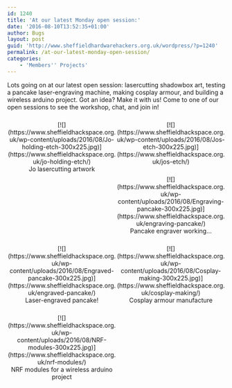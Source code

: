 ```yaml
---
id: 1240
title: 'At our latest Monday open session:'
date: '2016-08-10T13:52:35+01:00'
author: Bugs
layout: post
guid: 'http://www.sheffieldhardwarehackers.org.uk/wordpress/?p=1240'
permalink: /at-our-latest-monday-open-session/
categories:
    - 'Members'' Projects'
---
```


Lots going on at our latest open session: lasercutting shadowbox art, testing a pancake laser-engraving machine, making cosplay armour, and building a wireless arduino project. Got an idea? Make it with us! Come to one of our open sessions to see the workshop, chat, and join in!

 <style type="text/css">
			#gallery-1 {
				margin: auto;
			}
			#gallery-1 .gallery-item {
				float: left;
				margin-top: 10px;
				text-align: center;
				width: 50%;
			}
			#gallery-1 img {
				border: 2px solid #cfcfcf;
			}
			#gallery-1 .gallery-caption {
				margin-left: 0;
			}
			/* see gallery_shortcode() in wp-includes/media.php */
		</style>

<div class="gallery galleryid-1240 gallery-columns-2 gallery-size-medium" id="gallery-1"><dl class="gallery-item"><dt class="gallery-icon landscape"> [![](https://www.sheffieldhackspace.org.uk/wp-content/uploads/2016/08/Jo-holding-etch-300x225.jpg)](https://www.sheffieldhackspace.org.uk/jo-holding-etch/) </dt> <dd class="wp-caption-text gallery-caption" id="gallery-1-1236"> Jo lasercutting artwork </dd></dl><dl class="gallery-item"><dt class="gallery-icon landscape"> [![](https://www.sheffieldhackspace.org.uk/wp-content/uploads/2016/08/Jos-etch-300x225.jpg)](https://www.sheffieldhackspace.org.uk/jos-etch/) </dt></dl>  
<dl class="gallery-item"><dt class="gallery-icon landscape"> [![](https://www.sheffieldhackspace.org.uk/wp-content/uploads/2016/08/Engraving-pancake-300x225.jpg)](https://www.sheffieldhackspace.org.uk/engraving-pancake/) </dt> <dd class="wp-caption-text gallery-caption" id="gallery-1-1235"> Pancake engraver working… </dd></dl><dl class="gallery-item"><dt class="gallery-icon landscape"> [![](https://www.sheffieldhackspace.org.uk/wp-content/uploads/2016/08/Engraved-pancake-300x225.jpg)](https://www.sheffieldhackspace.org.uk/engraved-pancake/) </dt> <dd class="wp-caption-text gallery-caption" id="gallery-1-1234"> Laser-engraved pancake! </dd></dl>  
<dl class="gallery-item"><dt class="gallery-icon landscape"> [![](https://www.sheffieldhackspace.org.uk/wp-content/uploads/2016/08/Cosplay-making-300x225.jpg)](https://www.sheffieldhackspace.org.uk/cosplay-making/) </dt> <dd class="wp-caption-text gallery-caption" id="gallery-1-1233"> Cosplay armour manufacture </dd></dl><dl class="gallery-item"><dt class="gallery-icon landscape"> [![](https://www.sheffieldhackspace.org.uk/wp-content/uploads/2016/08/NRF-modules-300x225.jpg)](https://www.sheffieldhackspace.org.uk/nrf-modules/) </dt> <dd class="wp-caption-text gallery-caption" id="gallery-1-1232"> NRF modules for a wireless arduino project </dd></dl>  
</div>